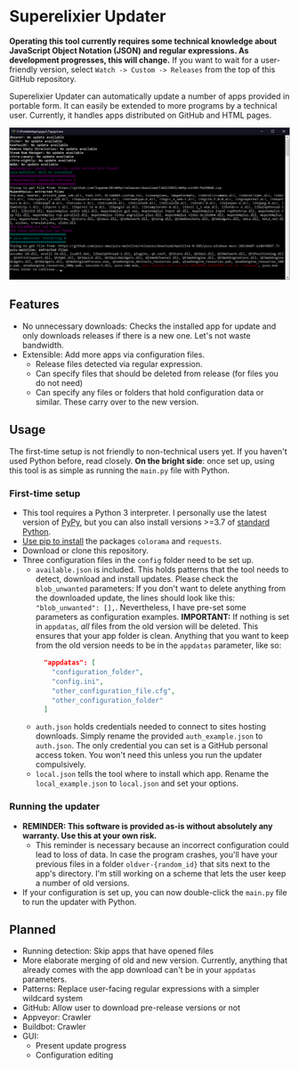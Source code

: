 # Superelixier Updater
**Operating this tool currently requires some technical knowledge about JavaScript Object Notation (JSON) and regular expressions.
As development progresses, this will change.**
If you want to wait for a user-friendly version, select ``Watch -> Custom -> Releases`` from the top of this GitHub repository.

Superelixier Updater can automatically update a number of apps provided in portable form.
It can easily be extended to more programs by a technical user. Currently, it handles apps distributed on GitHub and HTML pages. 

![Example console output of this program](/docs/example.png)

## Features
- No unnecessary downloads: Checks the installed app for update and only downloads releases if there is a new one. Let's not waste bandwidth.
- Extensible: Add more apps via configuration files.
    - Release files detected via regular expression.
    - Can specify files that should be deleted from release (for files you do not need)
    - Can specify any files or folders that hold configuration data or similar. These carry over to the new version.

## Usage
The first-time setup is not friendly to non-technical users yet. If you haven't used Python before, read closely. **On the bright side**: once set up, using this tool is as simple as running the ``main.py`` file with Python.

### First-time setup
- This tool requires a Python 3 interpreter. I personally use the latest version of [PyPy](https://www.pypy.org/), but you can also install versions >=3.7 of [standard Python](https://www.python.org/).
- [Use pip to install](https://packaging.python.org/tutorials/installing-packages/#use-pip-for-installing) the packages ``colorama`` and ``requests``.
- Download or clone this repository.
- Three configuration files in the ``config`` folder need to be set up.
  - ``available.json`` is included. This holds patterns that the tool needs to detect, download and install updates.
    Please check the ``blob_unwanted`` parameters: If you don't want to delete anything from the downloaded update, the lines should look like this: ``"blob_unwanted": [],``. Nevertheless, I have pre-set some parameters as configuration examples.
    **IMPORTANT:** If nothing is set in ``appdatas``, *all* files from the old version will be deleted. This ensures that your app folder is clean. Anything that you want to keep from the old version needs to be in the ``appdatas`` parameter, like so:
    ```json
      "appdatas": [
        "configuration_folder",
        "config.ini",
        "other_configuration_file.cfg",
        "other_configuration_folder"
      ]
    ``` 
  - ``auth.json`` holds credentials needed to connect to sites hosting downloads. Simply rename the provided ``auth_example.json`` to ``auth.json``. The only credential you can set is a GitHub personal access token. You won't need this unless you run the updater compulsively. 
  - ``local.json`` tells the tool where to install which app. Rename the ``local_example.json`` to ``local.json`` and set your options.
  
### Running the updater
- **REMINDER: This software is provided as-is without absolutely any warranty. Use this at your own risk.**
  - This reminder is necessary because an incorrect configuration could lead to loss of data. In case the program crashes, you'll have your previous files in a folder ``oldver-{random_id}`` that sits next to the app's directory. I'm still working on a scheme that lets the user keep a number of old versions.
- If your configuration is set up, you can now double-click the ``main.py`` file to run the updater with Python.

## Planned
- Running detection: Skip apps that have opened files
- More elaborate merging of old and new version. Currently, anything that already comes with the app download can't be in your ``appdatas`` parameters.
- Patterns: Replace user-facing regular expressions with a simpler wildcard system
- GitHub: Allow user to download pre-release versions or not
- Appveyor: Crawler
- Buildbot: Crawler
- GUI:
  - Present update progress 
  - Configuration editing
